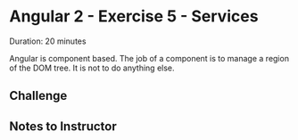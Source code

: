 # Angular 2 - Exercise 5 - Services

Duration: 20 minutes

Angular is component based. The job of a component is to manage a region of the DOM tree. It is not to do anything else.




## Challenge


## Notes to Instructor


